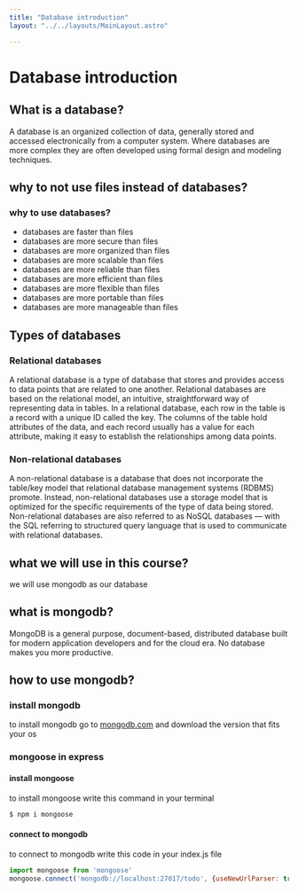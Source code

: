 ```yaml
---
title: "Database introduction"
layout: "../../layouts/MainLayout.astro"

---
```

# Database introduction
## What is a database?
A database is an organized collection of data, generally stored and accessed electronically from a computer system. Where databases are more complex they are often developed using formal design and modeling techniques.

## why to not use files instead of databases?
### why to use databases?
- databases are faster than files
- databases are more secure than files
- databases are more organized than files
- databases are more scalable than files
- databases are more reliable than files
- databases are more efficient than files
- databases are more flexible than files
- databases are more portable than files
- databases are more manageable than files

## Types of databases
### Relational databases
A relational database is a type of database that stores and provides access to data points that are related to one another. Relational databases are based on the relational model, an intuitive, straightforward way of representing data in tables. In a relational database, each row in the table is a record with a unique ID called the key. The columns of the table hold attributes of the data, and each record usually has a value for each attribute, making it easy to establish the relationships among data points.

### Non-relational databases
A non-relational database is a database that does not incorporate the table/key model that relational database management systems (RDBMS) promote. Instead, non-relational databases use a storage model that is optimized for the specific requirements of the type of data being stored. Non-relational databases are also referred to as NoSQL databases — with the SQL referring to structured query language that is used to communicate with relational databases.


## what we will use in this course?
we will use mongodb as our database

## what is mongodb?
MongoDB is a general purpose, document-based, distributed database built for modern application developers and for the cloud era. No database makes you more productive.

## how to use mongodb?
### install mongodb
to install mongodb go to [mongodb.com](https://www.mongodb.com/try/download/community "mongodb.com") and download the version that fits your os

### mongoose in express

#### install mongoose
to install mongoose write this command in your terminal
```js
$ npm i mongoose
```

#### connect to mongodb
to connect to mongodb write this code in your index.js file
```js
import mongoose from 'mongoose'
mongoose.connect('mongodb://localhost:27017/todo', {useNewUrlParser: true, useUnifiedTopology: true})
```

